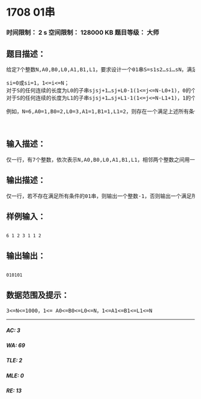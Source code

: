 # 1708 01串   
### 时间限制： 2 s     空间限制： 128000 KB     题目等级： 大师  
## 题目描述：  

<pre>
给定7个整数N,A0,B0,L0,A1,B1,L1，要求设计一个01串S=s1s2…si…sN，满足：

si=0或si=1，1<=i<=N；
对于S的任何连续的长度为L0的子串sjsj+1…sj+L0-1(1<=j<=N-L0+1)，0的个数大于等于A0且小于等于B0;
对于S的任何连续的长度为L1的子串sjsj+1…sj+L1-1(1<=j<=N-L1+1)，1的个数大于等于A1且小于等于B1;

例如，N=6,A0=1,B0=2,L0=3,A1=1,B1=1,L1=2，则存在一个满足上述所有条件的01串S=010101。
  

</pre>
  
  
## 输入描述：  

<pre>
仅一行，有7个整数，依次表示N,A0,B0,L0,A1,B1,L1，相邻两个整数之间用一个空格分隔。
</pre>
  
  
## 输出描述：  

<pre>
仅一行，若不存在满足所有条件的01串，则输出一个整数-1，否则输出一个满足所有条件的01串。
</pre>
  
  
## 样例输入：  

<pre><code>
6 1 2 3 1 1 2
</code></pre>
  
  
## 输出输出：  

<pre><code>
010101
</code></pre>
  
  
## 数据范围及提示：  

<pre>
3<=N<=1000，1<= A0<=B0<=L0<=N，1<=A1<=B1<=L1<=N
</pre>
  
  
***  

##### AC: 3  
##### WA: 69  
##### TLE: 2  
##### MLE: 0  
##### RE: 13  
